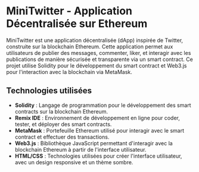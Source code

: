 
# MiniTwitter - Application Décentralisée sur Ethereum

MiniTwitter est une application décentralisée (dApp) inspirée de Twitter, construite sur la blockchain Ethereum. Cette application permet aux utilisateurs de publier des messages, commenter, liker, et interagir avec les publications de manière sécurisée et transparente via un smart contract. Ce projet utilise Solidity pour le développement du smart contract et Web3.js pour l'interaction avec la blockchain via MetaMask.


## Technologies utilisées

- **Solidity** : Langage de programmation pour le développement des smart contracts sur la blockchain Ethereum.
- **Remix IDE** : Environnement de développement en ligne pour coder, tester, et déployer des smart contracts.
- **MetaMask** : Portefeuille Ethereum utilisé pour interagir avec le smart contract et effectuer des transactions.
- **Web3.js** : Bibliothèque JavaScript permettant d'interagir avec la blockchain Ethereum à partir de l'interface utilisateur.
- **HTML/CSS** : Technologies utilisées pour créer l'interface utilisateur, avec un design responsive et un thème sombre.



